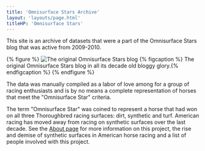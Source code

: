```yaml
---
title: 'Omnisurface Stars Archive'
layout: 'layouts/page.html'
titleHP: 'Omnisurface Stars'
---
```


This site is an archive of datasets that were a part of the Omnisurface Stars blog that was active from 2009-2010.

{% figure %}
  <picture>
    <source srcset="/img/oss-original.avif" type="image/avif">
    <source srcset="/img/oss-original.webp" type="image/webp">
    <img src="/img/oss-original.jpg" alt="The original Omnisurface Stars blog" loading="lazy">
  </picture>
  {% figcaption %} <span aria-hidden="true">The original Omnisurface Stars blog in all its decade old bloggy glory.</span>{% endfigcaption %}
{% endfigure %}

The data was manually compiled as a labor of love among for a group of racing enthusiasts and is by no means a complete representation of horses that meet the "Omnisurface Star" criteria.

The term "Omnisurface Star" was coined to represent a horse that had won on all three Thoroughbred racing surfaces: dirt, synthetic and turf. American racing has moved away from racing on synthetic surfaces over the last decade. See the [About page](/about/) for more information on this project, the rise and demise of synthetic surfaces in American horse racing and a list of people involved with this project.
